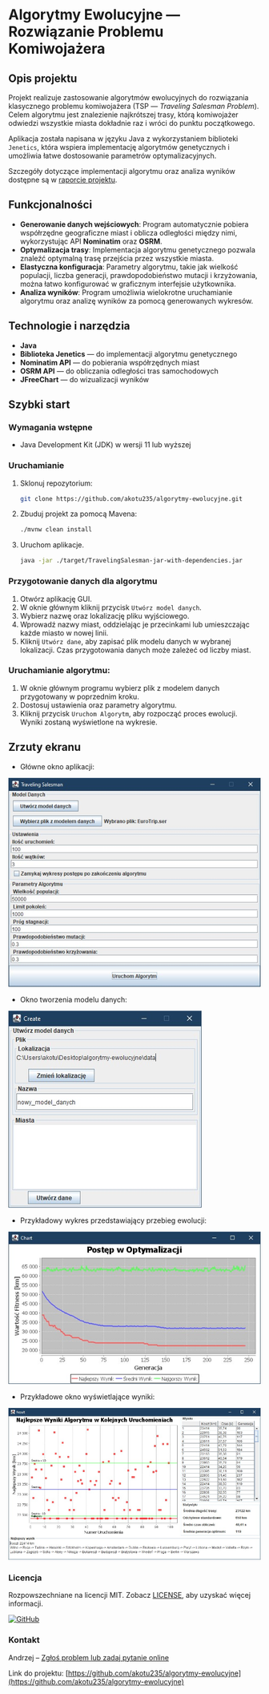 # Algorytmy Ewolucyjne — Rozwiązanie Problemu Komiwojażera

## Opis projektu

Projekt realizuje zastosowanie algorytmów ewolucyjnych do rozwiązania klasycznego problemu komiwojażera (TSP — *Traveling Salesman Problem*). Celem algorytmu jest znalezienie najkrótszej trasy, którą komiwojażer odwiedzi wszystkie miasta dokładnie raz i wróci do punktu początkowego.

Aplikacja została napisana w języku Java z wykorzystaniem biblioteki `Jenetics`, która wspiera implementację algorytmów genetycznych i umożliwia łatwe dostosowanie parametrów optymalizacyjnych.

Szczegóły dotyczące implementacji algorytmu oraz analiza wyników dostępne są w [raporcie projektu](https://github.com/akotu235/algorytmy-ewolucyjne/blob/master/report/report.md).

## Funkcjonalności

- **Generowanie danych wejściowych**: Program automatycznie pobiera współrzędne geograficzne miast i oblicza odległości między nimi, wykorzystując API **Nominatim** oraz **OSRM**.
- **Optymalizacja trasy**: Implementacja algorytmu genetycznego pozwala znaleźć optymalną trasę przejścia przez wszystkie miasta.
- **Elastyczna konfiguracja**: Parametry algorytmu, takie jak wielkość populacji, liczba generacji, prawdopodobieństwo mutacji i krzyżowania, można łatwo konfigurować w graficznym interfejsie użytkownika.
- **Analiza wyników**: Program umożliwia wielokrotne uruchamianie algorytmu oraz analizę wyników za pomocą generowanych wykresów.

## Technologie i narzędzia

- **Java**
- **Biblioteka Jenetics** — do implementacji algorytmu genetycznego
- **Nominatim API** — do pobierania współrzędnych miast
- **OSRM API** — do obliczania odległości tras samochodowych
- **JFreeChart** — do wizualizacji wyników

## Szybki start

### Wymagania wstępne

* Java Development Kit (JDK) w wersji 11 lub wyższej

### Uruchamianie

1. Sklonuj repozytorium:
   ```bash
   git clone https://github.com/akotu235/algorytmy-ewolucyjne.git
   ```

2. Zbuduj projekt za pomocą Mavena:
   ```bash
   ./mvnw clean install
   ```

3. Uruchom aplikacje.
   ```bash
   java -jar ./target/TravelingSalesman-jar-with-dependencies.jar
   ```

### Przygotowanie danych dla algorytmu
1. Otwórz aplikację GUI.
2. W oknie głównym kliknij przycisk `Utwórz model danych`.
3. Wybierz nazwę oraz lokalizację pliku wyjściowego.
4. Wprowadź nazwy miast, oddzielając je przecinkami lub umieszczając każde miasto w nowej linii.
5. Kliknij `Utwórz dane`, aby zapisać plik modelu danych w wybranej lokalizacji. Czas przygotowania danych może zależeć od liczby miast.

### Uruchamianie algorytmu:
1. W oknie głównym programu wybierz plik z modelem danych przygotowany w poprzednim kroku.
2. Dostosuj ustawienia oraz parametry algorytmu.
3. Kliknij przycisk `Uruchom Algorytm`, aby rozpocząć proces ewolucji. Wyniki zostaną wyświetlone na wykresie.

## Zrzuty ekranu

- Główne okno aplikacji:

![img1.jpg](report/img/img1.jpg)

- Okno tworzenia modelu danych:

![img2.jpg](report/img/img2.jpg)

- Przykładowy wykres przedstawiający przebieg ewolucji:

![img3.jpg](report/img/img3.jpg)

- Przykładowe okno wyświetlające wyniki:

![img4.jpg](report/img/img4.jpg)

### Licencja
Rozpowszechniane na licencji MIT. Zobacz [LICENSE](https://github.com/akotu235/algorytmy-ewolucyjne/blob/master/LICENSE), aby uzyskać więcej informacji.

[![GitHub](https://img.shields.io/github/license/akotu235/algorytmy-ewolucyjne)](https://github.com/akotu235/algorytmy-ewolucyjne/blob/master/LICENSE)

### Kontakt
Andrzej – [Zgłoś problem lub zadaj pytanie online](https://akotu235.github.io/)

Link do projektu: [https://github.com/akotu235/algorytmy-ewolucyjne](https://github.com/akotu235/algorytmy-ewolucyjne)